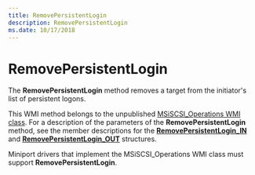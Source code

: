 ```yaml
---
title: RemovePersistentLogin
description: RemovePersistentLogin
ms.date: 10/17/2018
---
```


# RemovePersistentLogin


The **RemovePersistentLogin** method removes a target from the initiator's list of persistent logons.

This WMI method belongs to the unpublished [MSiSCSI\_Operations WMI class](msiscsi-operations-wmi-class.md). For a description of the parameters of the **RemovePersistentLogin** method, see the member descriptions for the [**RemovePersistentLogin\_IN**](/windows-hardware/drivers/ddi/iscsiop/ns-iscsiop-_removepersistentlogin_in) and [**RemovePersistentLogin\_OUT**](/windows-hardware/drivers/ddi/iscsiop/ns-iscsiop-_removepersistentlogin_out) structures.

Miniport drivers that implement the MSiSCSI\_Operations WMI class must support **RemovePersistentLogin**.

 


